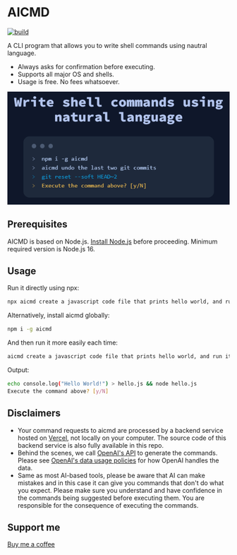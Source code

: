 # AICMD
[![build](https://github.com/kunchenguid/aicmd/actions/workflows/build.yml/badge.svg)](https://github.com/kunchenguid/aicmd/actions/workflows/build.yml)

A CLI program that allows you to write shell commands using nautral language.
* Always asks for confirmation before executing.
* Supports all major OS and shells.
* Usage is free. No fees whatsoever.

![screenshot](./doc/screenshot.png)

## Prerequisites
AICMD is based on Node.js. [Install Node.js](https://nodejs.org/en) before proceeding. Minimum required version is Node.js 16.

## Usage

Run it directly using npx:
```bash
npx aicmd create a javascript code file that prints hello world, and run it
```

Alternatively, install aicmd globally:
```bash
npm i -g aicmd
```

And then run it more easily each time:
```bash
aicmd create a javascript code file that prints hello world, and run it
```

Output:
```bash
echo console.log("Hello World!") > hello.js && node hello.js
Execute the command above? [y/N]
```

## Disclaimers

* Your command requests to aicmd are processed by a backend service hosted on [Vercel](https://vercel.com), not locally 
  on your computer. The source code of this backend service is also fully available in this repo.
* Behind the scenes, we call [OpenAI's API](https://platform.openai.com/docs) to generate the commands. Please see
  [OpenAI's data usage policies](https://openai.com/policies/api-data-usage-policies) for how OpenAI handles the data.
* Same as most AI-based tools, please be aware that AI can make mistakes and in this case it can give you commands that
  don't do what you expect. Please make sure you understand and have confidence in the commands being suggested before 
  executing them. You are responsible for the consequence of executing the commands.

## Support me
[Buy me a coffee](https://www.buymeacoffee.com/kunchenxyz)